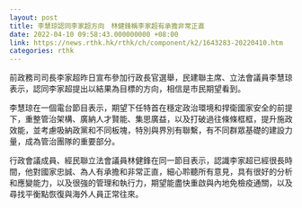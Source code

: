 ```yaml
---
layout: post
title: 李慧琼認同李家超方向　林健鋒稱李家超有承擔非常正直
date: 2022-04-10 09:58:43.000000000 +08:00
link: https://news.rthk.hk/rthk/ch/component/k2/1643283-20220410.htm
categories: rthk
---
```


前政務司司長李家超昨日宣布參加行政長官選舉，民建聯主席、立法會議員李慧琼表示，認同李家超提出以結果為目標的方向，相信是市民期望看到。

李慧琼在一個電台節目表示，期望下任特首在穩定政治環境和捍衛國家安全的前提下，重整管治架構、廣納人才賢能、集思廣益，以及打破過往條條框框，提升施政效能，並考慮吸納政黨和不同板塊，特別與界別有聯繫，有不同群眾基礎的建設力量，成為管治團隊的重要部分。

行政會議成員、經民聯立法會議員林健鋒在同一節目表示，認識李家超已經很長時間，他對國家忠誠、為人有承擔和非常正直，細心聆聽所有意見，具有很好的分析和應變能力，以及很強的管理和執行力，期望能盡快重啟與內地免檢疫通關，以及尋找平衡點恢復與海外人員正常往來。
